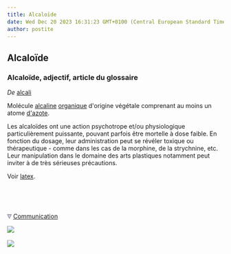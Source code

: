 ```yaml
---
title: Alcaloïde
date: Wed Dec 20 2023 16:31:23 GMT+0100 (Central European Standard Time)
author: postite
---
```


## Alcaloïde
### Alcaloïde, adjectif, article du glossaire
 _De_ [alcali](alcaloide.html#alcalin)

Molécule [alcaline](alcalin.html) [organique](organique.html) d'origine végétale comprenant au moins un atome [d'azote](alcaloide.html#azote).

Les alcaloïdes ont une action psychotrope et/ou physiologique particulièrement puissante, pouvant parfois être mortelle à dose faible. En fonction du dosage, leur administration peut se révéler toxique ou thérapeutique - comme dans les cas de la morphine, de la strychnine, etc. Leur manipulation dans le domaine des arts plastiques notamment peut inviter à de très sérieuses précautions.

Voir [latex](latex.html).



 

 ![](images/transparent122x1.gif)

![](images/flechebas.gif) [Communication](http://www.artrealite.com/annonceurs.htm) 

[![](https://cbonvin.fr/sites/regie.artrealite.com/visuels/campagne1.png)](index-2.html#20131014)

![](https://cbonvin.fr/sites/regie.artrealite.com/visuels/campagne2.png)